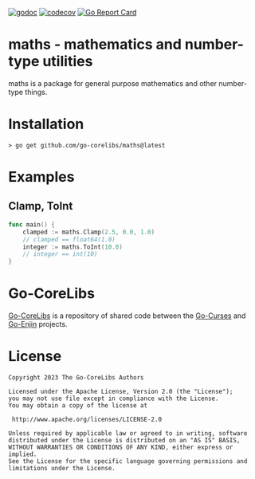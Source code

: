 [![godoc](https://img.shields.io/badge/godoc-reference-blue.svg)](https://pkg.go.dev/github.com/go-corelibs/maths)
[![codecov](https://codecov.io/gh/go-corelibs/maths/graph/badge.svg?token=0LMMOkCFIX)](https://codecov.io/gh/go-corelibs/maths)
[![Go Report Card](https://goreportcard.com/badge/github.com/go-corelibs/maths)](https://goreportcard.com/report/github.com/go-corelibs/maths)

# maths - mathematics and number-type utilities

maths is a package for general purpose mathematics and other number-type things.

# Installation

``` shell
> go get github.com/go-corelibs/maths@latest
```

# Examples

## Clamp, ToInt

``` go
func main() {
    clamped := maths.Clamp(2.5, 0.0, 1.0)
    // clamped == float64(1.0)
    integer := maths.ToInt(10.0)
    // integer == int(10)
}
```

# Go-CoreLibs

[Go-CoreLibs] is a repository of shared code between the [Go-Curses] and
[Go-Enjin] projects.

# License

```
Copyright 2023 The Go-CoreLibs Authors

Licensed under the Apache License, Version 2.0 (the "License");
you may not use file except in compliance with the License.
You may obtain a copy of the license at

 http://www.apache.org/licenses/LICENSE-2.0

Unless required by applicable law or agreed to in writing, software
distributed under the License is distributed on an "AS IS" BASIS,
WITHOUT WARRANTIES OR CONDITIONS OF ANY KIND, either express or implied.
See the License for the specific language governing permissions and
limitations under the License.
```

[Go-CoreLibs]: https://github.com/go-corelibs
[Go-Curses]: https://github.com/go-curses
[Go-Enjin]: https://github.com/go-enjin
